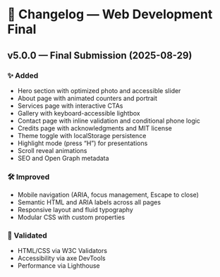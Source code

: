 # 📜 Changelog — Web Development Final

## v5.0.0 — Final Submission (2025-08-29)

### ✨ Added
- Hero section with optimized photo and accessible slider
- About page with animated counters and portrait
- Services page with interactive CTAs
- Gallery with keyboard-accessible lightbox
- Contact page with inline validation and conditional phone logic
- Credits page with acknowledgments and MIT license
- Theme toggle with localStorage persistence
- Highlight mode (press “H”) for presentations
- Scroll reveal animations
- SEO and Open Graph metadata

### 🛠 Improved
- Mobile navigation (ARIA, focus management, Escape to close)
- Semantic HTML and ARIA labels across all pages
- Responsive layout and fluid typography
- Modular CSS with custom properties

### 🧪 Validated
- HTML/CSS via W3C Validators
- Accessibility via axe DevTools
- Performance via Lighthouse
